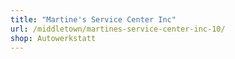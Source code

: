 ```yaml
---
title: "Martine's Service Center Inc"
url: /middletown/martines-service-center-inc-10/
shop: Autowerkstatt
---
```

